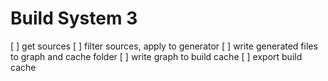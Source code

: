 # Build System 3
[ ] get sources
[ ] filter sources, apply to generator
[ ] write generated files to graph and cache folder
[ ] write graph to build cache
[ ] export build cache
